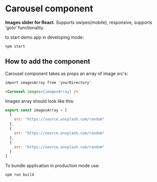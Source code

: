 # Carousel component

**Images slider for React**. Supports swipes(mobile), responsive, supports 'goto' functionality.


to start demo app in developing mode:
```
npm start
```


## How to add the component
Carousel component takes as props an array of image src's:
```html
import imagesArray from 'yourDirectory'

<Carousel images={imagesArray} />
``` 

Images array should look like this: 
```js
export const imagesArray = [
  {
    src: "https://source.unsplash.com/random"
  },
  {
    src: "https://source.unsplash.com/random"
  },
  {
    src: "https://source.unsplash.com/random"
  }
]
```

To bundle application in production mode use:
```
npm run build

```